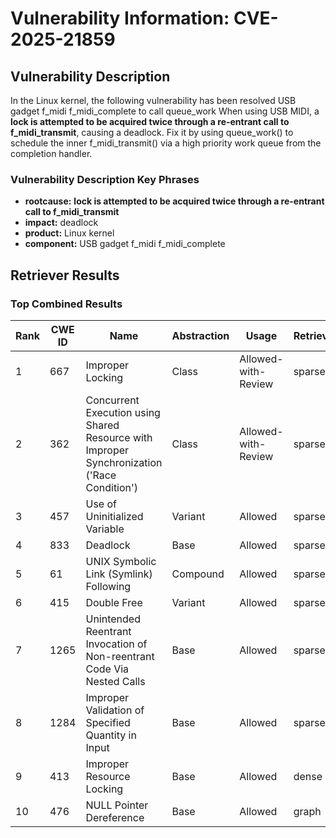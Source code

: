 # Vulnerability Information: CVE-2025-21859

## Vulnerability Description
In the Linux kernel, the following vulnerability has been resolved USB gadget f_midi f_midi_complete to call queue_work When using USB MIDI, a **lock is attempted to be acquired twice through a re-entrant call to f_midi_transmit**, causing a deadlock. Fix it by using queue_work() to schedule the inner f_midi_transmit() via a high priority work queue from the completion handler.

### Vulnerability Description Key Phrases
- **rootcause:** **lock is attempted to be acquired twice through a re-entrant call to f_midi_transmit**
- **impact:** deadlock
- **product:** Linux kernel
- **component:** USB gadget f_midi f_midi_complete

## Retriever Results

### Top Combined Results

| Rank | CWE ID | Name | Abstraction | Usage  | Retrievers | Individual Scores |
|------|--------|------|-------------|-------|------------|-------------------|
| 1 | 667 | Improper Locking | Class | Allowed-with-Review | sparse | 0.385 |
| 2 | 362 | Concurrent Execution using Shared Resource with Improper Synchronization ('Race Condition') | Class | Allowed-with-Review | sparse | 0.349 |
| 3 | 457 | Use of Uninitialized Variable | Variant | Allowed | sparse | 0.345 |
| 4 | 833 | Deadlock | Base | Allowed | sparse | 0.343 |
| 5 | 61 | UNIX Symbolic Link (Symlink) Following | Compound | Allowed | sparse | 0.335 |
| 6 | 415 | Double Free | Variant | Allowed | sparse | 0.335 |
| 7 | 1265 | Unintended Reentrant Invocation of Non-reentrant Code Via Nested Calls | Base | Allowed | sparse | 0.333 |
| 8 | 1284 | Improper Validation of Specified Quantity in Input | Base | Allowed | sparse | 0.329 |
| 9 | 413 | Improper Resource Locking | Base | Allowed | dense | 0.450 |
| 10 | 476 | NULL Pointer Dereference | Base | Allowed | graph | 0.002 |

